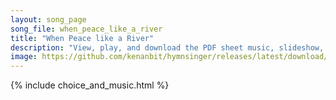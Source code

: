 ```yaml
---
layout: song_page
song_file: when_peace_like_a_river
title: "When Peace like a River"
description: "View, play, and download the PDF sheet music, slideshow, and audio. Lyrics: When peace like a river attendeth my way, when sorrows like sea billows roll, whatever my lot, thou hast taught me to say, ''It is well, it is well wi... english christian 4part chords"
image: https://github.com/kenanbit/hymnsinger/releases/latest/download/when_peace_like_a_river-trad.png
---
```


{% include choice_and_music.html %}
